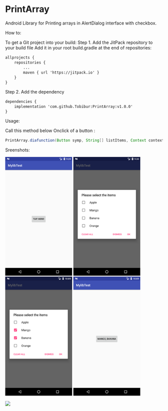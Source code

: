 # PrintArray
Android Library for Printing arrays in AlertDialog interface with checkbox.

How to:

To get a Git project into your build:
Step 1. Add the JitPack repository to your build file
Add it in your root build.gradle at the end of repositories:

	allprojects {
		repositories {
			...
			maven { url 'https://jitpack.io' }
		}
	}
  
  

Step 2. Add the dependency

	dependencies {
		implementation 'com.github.Tobibur:PrintArray:v1.0.0'
	}

Usage:

Call this method below Onclick of a button :

```Java
PrintArray.diafunction(Button symp, String[] listItems, Context context)
```

Sreenshots:

<img src="images/demo1.png" width="214"> <img src="images/demo2.png" width="214">
<img src="images/demo3.png" width="214"> <img src="images/demo4.png" width="214">


[![](https://jitpack.io/v/Tobibur/PrintArray.svg)](https://jitpack.io/#Tobibur/PrintArray)
